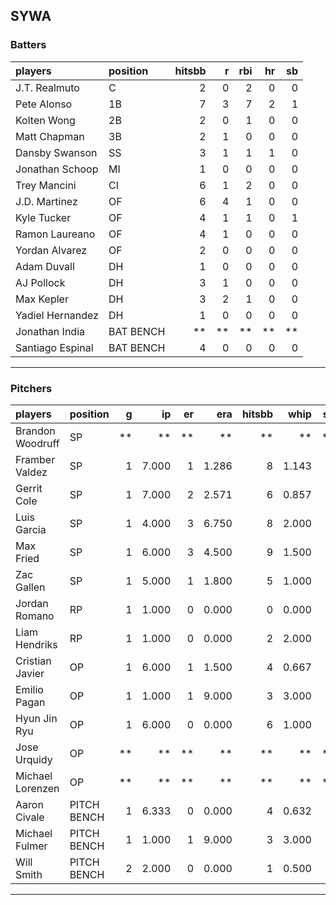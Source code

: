## SYWA

### Batters

 |players          |position  | hitsbb|  r| rbi| hr| sb| 
|:----------------|:---------|------:|--:|---:|--:|--:| 
|J.T. Realmuto    |C         |      2|  0|   2|  0|  0| 
|Pete Alonso      |1B        |      7|  3|   7|  2|  1| 
|Kolten Wong      |2B        |      2|  0|   1|  0|  0| 
|Matt Chapman     |3B        |      2|  1|   0|  0|  0| 
|Dansby Swanson   |SS        |      3|  1|   1|  1|  0| 
|Jonathan Schoop  |MI        |      1|  0|   0|  0|  0| 
|Trey Mancini     |CI        |      6|  1|   2|  0|  0| 
|J.D. Martinez    |OF        |      6|  4|   1|  0|  0| 
|Kyle Tucker      |OF        |      4|  1|   1|  0|  1| 
|Ramon Laureano   |OF        |      4|  1|   0|  0|  0| 
|Yordan Alvarez   |OF        |      2|  0|   0|  0|  0| 
|Adam Duvall      |DH        |      1|  0|   0|  0|  0| 
|AJ Pollock       |DH        |      3|  1|   0|  0|  0| 
|Max Kepler       |DH        |      3|  2|   1|  0|  0| 
|Yadiel Hernandez |DH        |      1|  0|   0|  0|  0| 
|Jonathan India   |BAT BENCH |     **| **|  **| **| **| 
|Santiago Espinal |BAT BENCH |      4|  0|   0|  0|  0| 

* * *

### Pitchers

 
|players          |position    |  g|    ip| er|   era| hitsbb|  whip| so|  w| sv| 
|:----------------|:-----------|--:|-----:|--:|-----:|------:|-----:|--:|--:|--:| 
|Brandon Woodruff |SP          | **|    **| **|    **|     **|    **| **| **| **| 
|Framber Valdez   |SP          |  1| 7.000|  1| 1.286|      8| 1.143|  7|  1|  0| 
|Gerrit Cole      |SP          |  1| 7.000|  2| 2.571|      6| 0.857|  5|  1|  0| 
|Luis Garcia      |SP          |  1| 4.000|  3| 6.750|      8| 2.000|  4|  0|  0| 
|Max Fried        |SP          |  1| 6.000|  3| 4.500|      9| 1.500|  6|  0|  0| 
|Zac Gallen       |SP          |  1| 5.000|  1| 1.800|      5| 1.000|  4|  1|  0| 
|Jordan Romano    |RP          |  1| 1.000|  0| 0.000|      0| 0.000|  0|  0|  1| 
|Liam Hendriks    |RP          |  1| 1.000|  0| 0.000|      2| 2.000|  1|  0|  1| 
|Cristian Javier  |OP          |  1| 6.000|  1| 1.500|      4| 0.667|  9|  0|  0| 
|Emilio Pagan     |OP          |  1| 1.000|  1| 9.000|      3| 3.000|  1|  0|  1| 
|Hyun Jin Ryu     |OP          |  1| 6.000|  0| 0.000|      6| 1.000|  3|  1|  0| 
|Jose Urquidy     |OP          | **|    **| **|    **|     **|    **| **| **| **| 
|Michael Lorenzen |OP          | **|    **| **|    **|     **|    **| **| **| **| 
|Aaron Civale     |PITCH BENCH |  1| 6.333|  0| 0.000|      4| 0.632|  3|  1|  0| 
|Michael Fulmer   |PITCH BENCH |  1| 1.000|  1| 9.000|      3| 3.000|  0|  0|  0| 
|Will Smith       |PITCH BENCH |  2| 2.000|  0| 0.000|      1| 0.500|  3|  0|  1| 


* * *


